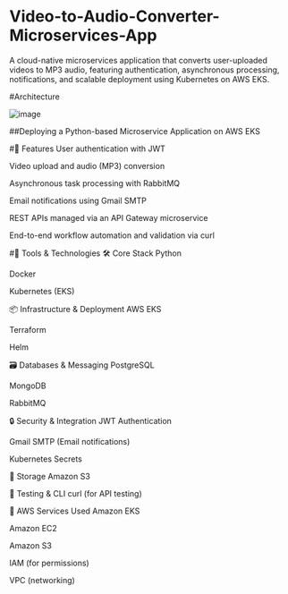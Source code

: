 # Video-to-Audio-Converter-Microservices-App
A cloud-native microservices application that converts user-uploaded videos to MP3 audio, featuring authentication, asynchronous processing, notifications, and scalable deployment using Kubernetes on AWS EKS.

#Architecture

 ![image](https://github.com/user-attachments/assets/ef712929-c667-4ddd-99c6-f9413075b1d3)

##Deploying a Python-based Microservice Application on AWS EKS

#🚀 Features
User authentication with JWT

Video upload and audio (MP3) conversion

Asynchronous task processing with RabbitMQ

Email notifications using Gmail SMTP

REST APIs managed via an API Gateway microservice

End-to-end workflow automation and validation via curl

#🧰 Tools & Technologies
🛠️ Core Stack
Python

Docker

Kubernetes (EKS)

📦 Infrastructure & Deployment
AWS EKS

Terraform

Helm

🗃️ Databases & Messaging
PostgreSQL

MongoDB

RabbitMQ

🔒 Security & Integration
JWT Authentication

Gmail SMTP (Email notifications)

Kubernetes Secrets

📁 Storage
Amazon S3

🧪 Testing & CLI
curl (for API testing)

🧱 AWS Services Used
Amazon EKS

Amazon EC2

Amazon S3

IAM (for permissions)

VPC (networking)
